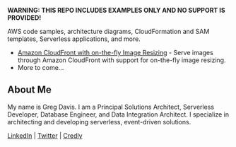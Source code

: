 **WARNING: THIS REPO INCLUDES EXAMPLES ONLY AND NO SUPPORT IS PROVIDED!**

AWS code samples, architecture diagrams, CloudFormation and SAM templates, Serverless applications, and more.

* [Amazon CloudFront with on-the-fly Image Resizing](./cloudfront-resize-image/) - Serve images through Amazon CloudFront with support for on-the-fly image resizing.
* More to come...

## About Me

My name is Greg Davis. I am a Principal Solutions Architect, Serverless Developer, Database Engineer, and Data Integration Architect. I specialize in architecting and developing serverless, event-driven solutions.

[LinkedIn](https://www.linkedin.com/in/gregtx/) | [Twitter](https://twitter.com/ServerlessGuy) | [Credly](https://www.credly.com/users/gregtx/)